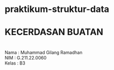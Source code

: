 # praktikum-struktur-data

<h1>KECERDASAN BUATAN</br><h1></h1>
Nama : Muhammad Gilang Ramadhan</br>
NIM : G.211.22.0060</br>
Kelas : B3
